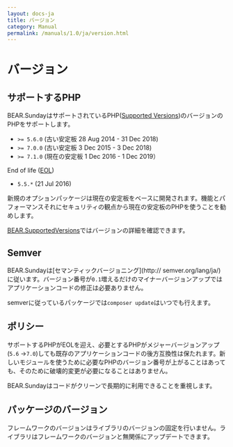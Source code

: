```yaml
---
layout: docs-ja
title: バージョン
category: Manual
permalink: /manuals/1.0/ja/version.html
---
```


# バージョン

## サポートするPHP

BEAR.SundayはサポートされているPHP([Supported Versions](http://php.net/supported-versions.php))のバージョンのPHPをサポートします。

* `>= 5.6.0` (古い安定板 28 Aug 2014 - 31 Dec 2018)
* `>= 7.0.0` (古い安定板 3 Dec 2015 - 3 Dec 2018)
*  `>= 7.1.0` (現在の安定板 1 Dec 2016 - 1 Dec 2019）

End of life ([EOL](http://php.net/eol.php))

* `5.5.*` (21 Jul 2016)

新規のオプションパッケージは現在の安定板をベースに開発されます。機能とパフォーマンスそれにセキュリティの観点から現在の安定板のPHPを使うことを勧めします。

[BEAR.SupportedVersions](https://travis-ci.org/bearsunday/BEAR.SupportedVersions)ではバージョンの詳細を確認できます。

## Semver

BEAR.Sundayは[セマンティックバージョニング](http://
semver.org/lang/ja/)に従います。バージョン番号が`0.1`増えるだけのマイナーバージョンアップではアプリケーションコードの修正は必要ありません。

semverに従っているパッケージでは`composer update`はいつでも行えます。

## ポリシー

サポートするPHPがEOLを迎え、必要とするPHPがメジャーバージョンアップ(`5.6` →`7.0`)しても既存のアプリケーションコードの後方互換性は保たれます。新しいモジュールを使うために必要なPHPのバージョン番号が上がることはあっても、そのために破壊的変更が必要になることはありません。

BEAR.Sundayはコードがクリーンで長期的に利用できることを重視します。

## パッケージのバージョン

フレームワークのバージョンはライブラリのバージョンの固定を行いません。ライブラリはフレームワークのバージョンと無関係にアップデートできます。
